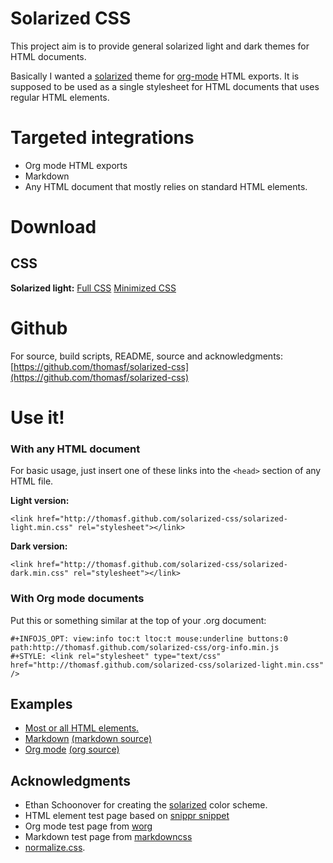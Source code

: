 <link rel="stylesheet" href="solarized-light.min.css" type="text/css" media="screen" />
<style type="text/css" media="screen">#wrapper { margin: auto; max-width:1000px; } p { max-width: 600px; } </style>
<div id="wrapper">

# Solarized CSS

This project aim is to provide general solarized light and dark themes
for HTML documents.

Basically I wanted a [solarized](http://ethanschoonover.com/solarized) theme for [org-mode](http://orgmode.org) HTML exports. It is supposed to be used as a single stylesheet for HTML documents that uses regular HTML elements.

# Targeted integrations

* Org mode HTML exports
* Markdown
* Any HTML document that mostly relies on standard HTML elements.


# Download

## CSS

**Solarized light:**
[Full CSS](http://thomasf.github.com/solarized-css/solarized-light.css)
[Minimized CSS](http://thomasf.github.com/solarized-css/solarized-light.min.css)



# Github

For source, build scripts, README, source and acknowledgments:
[https://github.com/thomasf/solarized-css](https://github.com/thomasf/solarized-css)


# Use it!

### With any HTML document

For basic usage, just insert one of these links into the `<head>` section of any HTML file.

**Light version:**

    <link href="http://thomasf.github.com/solarized-css/solarized-light.min.css" rel="stylesheet"></link>

**Dark version:**

    <link href="http://thomasf.github.com/solarized-css/solarized-dark.min.css" rel="stylesheet"></link>

### With Org mode documents

Put this or something similar at the top of your .org document:

    #+INFOJS_OPT: view:info toc:t ltoc:t mouse:underline buttons:0 path:http://thomasf.github.com/solarized-css/org-info.min.js
    #+STYLE: <link rel="stylesheet" type="text/css" href="http://thomasf.github.com/solarized-css/solarized-light.min.css" />

## Examples
- [Most or all HTML elements.](test/html.html)
- [Markdown](test/markdown.html) [(markdown source)](test/markdown.md)
- [Org mode](test/org-hacks.html) [(org source)](test/org-hacks.org)

## Acknowledgments
* Ethan Schoonover for creating the [solarized](http://ethanschoonover.com/solarized) color scheme.
* HTML element test page based on [snippr snippet](http://snipplr.com/view/8121/)
* Org mode test page from [worg](http://orgmode.org/worg/)
* Markdown test page from [markdowncss](https://bitbucket.org/kevinburke/markdowncss/)
* [normalize.css](http://necolas.github.com/normalize.css/).

</div>
